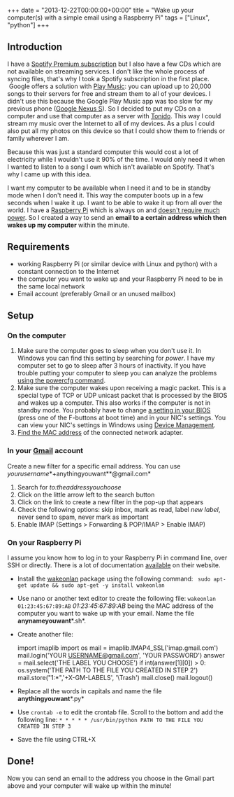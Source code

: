 +++
date = "2013-12-22T00:00:00+00:00"
title = "Wake up your computer(s) with a simple email using a Raspberry Pi"
tags = ["Linux", "python"]
+++

## Introduction

I have a [Spotify Premium subscription](https://www.spotify.com/premium/) but I also have a few CDs which are not available on streaming services. I don't like the whole process of syncing files, that's why I took a Spotify subscription in the first place.  Google offers a solution with [Play Music](https://play.google.com/about/music/): you can upload up to 20,000 songs to their servers for free and stream them to all of your devices. I didn't use this because the Google Play Music app was too slow for my previous phone ([Google Nexus S](http://www.android.com/devices/detail/nexus-s)). So I decided to put my CDs on a computer and use that computer as a server with [Tonido](http://www.tonido.com/tonidodesktop/). This way I could stream my music over the Internet to all of my devices. As a plus I could also put all my photos on this device so that I could show them to friends or family wherever I am.

Because this was just a standard computer this would cost a lot of electricity while I wouldn't use it 90% of the time. I would only need it when I wanted to listen to a song I own which isn't available on Spotify. That's why I came up with this idea.

I want my computer to be available when I need it and to be in standby mode when I don't need it. This way the computer boots up in a few seconds when I wake it up. I want to be able to wake it up from all over the world. I have a [Raspberry Pi](http://www.raspberrypi.org/faqs#introWhatIs) which is always on and [doesn't require much power](http://www.raspberrypi.org/faqs#power). So I created a way to send an **email to a certain address which then wakes up my computer** within the minute.


## Requirements

  * working Raspberry Pi (or similar device with Linux and python) with a constant connection to the Internet
  * the computer you want to wake up and your Raspberry Pi need to be in the same local network
  * Email account (preferably Gmail or an unused mailbox)

## Setup

### On the computer

  1. Make sure the computer goes to sleep when you don't use it. In Windows you can find this setting by searching for *power*. I have my computer set to go to sleep after 3 hours of inactivity. If you have trouble putting your computer to sleep you can analyze the problems [using the powercfg command](http://technet.microsoft.com/en-us/library/cc748940(v=ws.10).aspx).
  1. Make sure the computer wakes upon receiving a magic packet. This is a special type of TCP or UDP unicast packet that is processed by the BIOS and wakes up a computer. This also works if the computer is not in standby mode. You probably have to change [a setting in your BIOS](http://www.tomshardware.com/reviews/bios-beginners,1126-8.html) (press one of the F-buttons at boot time) and in your NIC's settings. You can view your NIC's settings in Windows using [Device Management](http://windows.microsoft.com/en-us/windows-vista/open-device-manager).
  1. [Find the MAC address](http://technet.microsoft.com/en-us/library/gg252549(v=ws.10).aspx) of the connected network adapter.

### In your [Gmail](http://www.gmail.com) account

Create a new filter for a specific email address. You can use *yourusername**+anythingyouwant**@gmail.com*

  1. Search for *to:theaddressyouchoose*
  1. Click on the little arrow left to the search button
  1. Click on the link to create a new filter in the pop-up that appears
  1. Check the following options: skip inbox, mark as read, label *new label*, never send to spam, never mark as important
  1. Enable IMAP (Settings > Forwarding & POP/IMAP > Enable IMAP)

### On your Raspberry Pi

I assume you know how to log in to your Raspberry Pi in command line, over SSH or directly. There is a lot of documentation [available](http://elinux.org/RPi_Remote_Access) on their website.

  *  Install the [wakeonlan](https://wiki.debian.org/WakeOnLan) package using the following command:
      ``` sudo apt-get update && sudo apt-get -y install wakeonlan```

  *  Use nano or another text editor to create the following file:
      ```wakeonlan 01:23:45:67:89:AB```
      *01:23:45:67:89:AB* being the MAC address of the computer you want to wake up with your email. Name the file **anynameyouwant***.sh*.

  *  Create another file:

        import imaplib
        import os
        mail = imaplib.IMAP4_SSL('imap.gmail.com')
        mail.login('YOUR USERNAME@gmail.com', 'YOUR PASSWORD')
        answer = mail.select('THE LABEL YOU CHOOSE')
        if int(answer[1][0]) > 0:
          os.system('THE PATH TO THE FILE YOU CREATED IN STEP 2')
          mail.store("1:*",'+X-GM-LABELS', '\\Trash')
        mail.close()
        mail.logout()

  *  Replace all the words in capitals and name the file **anythingyouwant***.py*
  *  Use `crontab -e` to edit the crontab file. Scroll to the bottom and add the following line:
      ```* * * * * /usr/bin/python PATH TO THE FILE YOU CREATED IN STEP 3```
  * Save the file using CTRL+X

## Done!

Now you can send an email to the address you choose in the Gmail part above and your computer will wake up within the minute!
